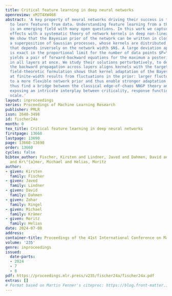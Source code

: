 ```yaml
---
title: Critical feature learning in deep neural networks
openreview: xMJT4XW468
abstract: 'A key property of neural networks driving their success is their ability
  to learn features from data. Understanding feature learning from a theoretical viewpoint
  is an emerging field with many open questions. In this work we capture finite-width
  effects with a systematic theory of network kernels in deep non-linear neural networks.
  We show that the Bayesian prior of the network can be written in closed form as
  a superposition of Gaussian processes, whose kernels are distributed with a variance
  that depends inversely on the network width $N$. A large deviation approach, which
  is exact in the proportional limit for the number of data points $P=\alpha N\to\infty$,
  yields a pair of forward-backward equations for the maximum a posteriori kernels
  in all layers at once. We study their solutions perturbatively, to demonstrate how
  the backward propagation across layers aligns kernels with the target. An alternative
  field-theoretic formulation shows that kernel adaptation of the Bayesian posterior
  at finite-width results from fluctuations in the prior: larger fluctuations correspond
  to a more flexible network prior and thus enable stronger adaptation to data. We
  thus find a bridge between the classical edge-of-chaos NNGP theory and feature learning,
  exposing an intricate interplay between criticality, response functions, and feature
  scale.'
layout: inproceedings
series: Proceedings of Machine Learning Research
publisher: PMLR
issn: 2640-3498
id: fischer24a
month: 0
tex_title: Critical feature learning in deep neural networks
firstpage: 13660
lastpage: 13690
page: 13660-13690
order: 13660
cycles: false
bibtex_author: Fischer, Kirsten and Lindner, Javed and Dahmen, David and Ringel, Zohar
  and Kr\"{a}mer, Michael and Helias, Moritz
author:
- given: Kirsten
  family: Fischer
- given: Javed
  family: Lindner
- given: David
  family: Dahmen
- given: Zohar
  family: Ringel
- given: Michael
  family: Krämer
- given: Moritz
  family: Helias
date: 2024-07-08
address:
container-title: Proceedings of the 41st International Conference on Machine Learning
volume: '235'
genre: inproceedings
issued:
  date-parts:
  - 2024
  - 7
  - 8
pdf: https://proceedings.mlr.press/v235/fischer24a/fischer24a.pdf
extras: []
# Format based on Martin Fenner's citeproc: https://blog.front-matter.io/posts/citeproc-yaml-for-bibliographies/
---
```

